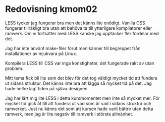 ---
---
Redovisning kmom02
=========================

LESS tycker jag fungerar bra men det känns lite onödigt.
Vanilla CSS fungerar tillräkligt bra utan att behöva ta till ytterligare
kompilatorer eller ramverk.
Om vi fortsätter med LESS kanske jag upptäcker fler fördelar med det.

Jag har inte använt make-filer förut men känner till begreppet från installationer
av mjukvara på Linux.

Kompilera LESS till CSS var inga konstigheter, det fungerade rakt av utan
problem.

Mitt tema fick bli lite som det blev för det tog väldigt mycket tid att
fundera ut sidans struktur. Det känns inte bra att lägga så mycket tid på det.
Jag hade hellre lagt tiden på själva designen.

Jag har lärt mig lite LESS i detta kursmomentet men inte så mycket mer.
För mycket tid gick åt till att fundera ut vad som är vad i sidans struktur
och ramverket. Just nu känns det som att kursen hade varit bättre utan detta
ramverk, men jag är lite negativ till ramverk i största allmänhet.
